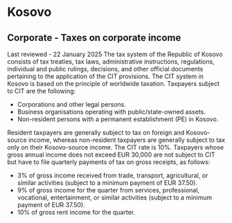 # Kosovo
## Corporate - Taxes on corporate income
Last reviewed - 22 January 2025
The tax system of the Republic of Kosovo consists of tax treaties, tax laws, administrative instructions, regulations, individual and public rulings, decisions, and other official documents pertaining to the application of the CIT provisions.
The CIT system in Kosovo is based on the principle of worldwide taxation.
Taxpayers subject to CIT are the following:
  * Corporations and other legal persons.
  * Business organisations operating with public/state-owned assets.
  * Non-resident persons with a permanent establishment (PE) in Kosovo.


Resident taxpayers are generally subject to tax on foreign and Kosovo-source income, whereas non-resident taxpayers are generally subject to tax only on their Kosovo-source income.
The CIT rate is 10%.
Taxpayers whose gross annual income does not exceed EUR 30,000 are not subject to CIT but have to file quarterly payments of tax on gross receipts, as follows:
  * 3% of gross income received from trade, transport, agricultural, or similar activities (subject to a minimum payment of EUR 37.50).
  * 9% of gross income for the quarter from services, professional, vocational, entertainment, or similar activities (subject to a minimum payment of EUR 37.50).
  * 10% of gross rent income for the quarter.


